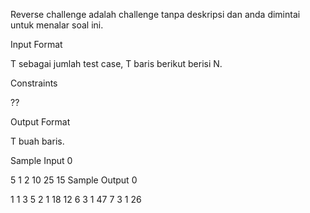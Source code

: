 Reverse challenge adalah challenge tanpa deskripsi dan anda dimintai untuk menalar soal ini.

Input Format

T sebagai jumlah test case, T baris berikut berisi N.

Constraints

??

Output Format

T buah baris.

Sample Input 0

5
1
2
10
25
15
Sample Output 0

1
1 3
5 2 1 18
12 6 3 1 47
7 3 1 26 

